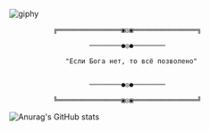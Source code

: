 

  ![giphy](https://github.com/PavelSmerdiakov/PavelSmerdiakov/assets/157140644/b7bb3c6f-ce62-4a9b-ad9e-0d4bb4acacb1)


               ╔════════════════▣◎▣════════════════╗ 

                        ────────●◎●────────

                  "Если Бога нет, то всё позволено"


                        ────────●◎●────────

               ╚════════════════▣◎▣════════════════╝

![Anurag's GitHub stats](https://github-readme-stats.vercel.app/api?username=PavelSmerdiakov&show_icons=true&theme=radical)

               
                
<!---
PavelSmerdiakov/PavelSmerdiakov is a ✨ special ✨ repository because its `README.md` (this file) appears on your GitHub profile.
You can click the Preview link to take a look at your changes.
--->

